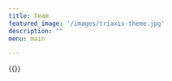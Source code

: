 ```yaml
---
title: Team
featured_image: '/images/triaxis-theme.jpg'
description: ""
menu: main

---
```


{{<team action="https://example.com">}}

